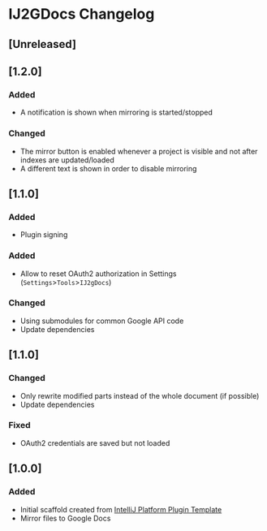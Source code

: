 <!-- Keep a Changelog guide -> https://keepachangelog.com -->

# IJ2GDocs Changelog

## [Unreleased]

## [1.2.0]
### Added
- A notification is shown when mirroring is started/stopped

### Changed
- The mirror button is enabled whenever a project is visible and not after indexes are updated/loaded
- A different text is shown in order to disable mirroring

## [1.1.0]
### Added
- Plugin signing

### Added
- Allow to reset OAuth2 authorization in Settings (`Settings`>`Tools`>`IJ2gDocs`)

### Changed
- Using submodules for common Google API code
- Update dependencies

## [1.1.0]
### Changed
- Only rewrite modified parts instead of the whole document (if possible)
- Update dependencies

### Fixed
- OAuth2 credentials are saved but not loaded

## [1.0.0]
### Added
- Initial scaffold created from [IntelliJ Platform Plugin Template](https://github.com/JetBrains/intellij-platform-plugin-template)
- Mirror files to Google Docs